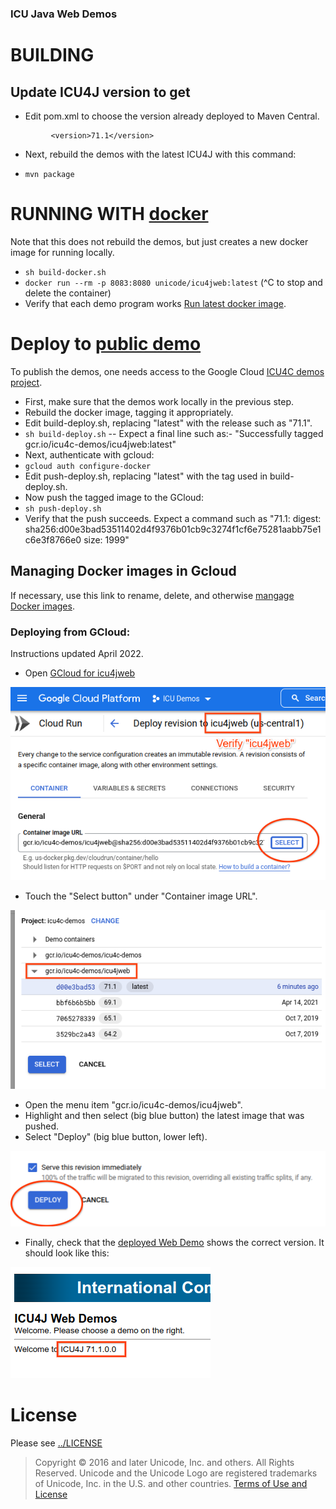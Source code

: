 ### ICU Java Web Demos

# BUILDING

## Update ICU4J version to get
* Edit pom.xml to choose the version already deployed to Maven Central.

```      <artifactId>icu4j</artifactId>
         <version>71.1</version>
```
* Next, rebuild the demos with the latest ICU4J with this command:
- `mvn package`


# RUNNING WITH [docker](https://docker.io)
Note that this does not rebuild the demos, but just creates a new docker image for running locally.

- `sh build-docker.sh`
- `docker run --rm -p 8083:8080 unicode/icu4jweb:latest`  (^C to stop and delete the container)
- Verify that each demo program works [Run latest docker image](http://127.0.0.1:8083/icu4jweb/).

# Deploy to [public demo](https://icu4j-demos.unicode.org/icu4jweb/)
To publish the demos, one needs access to the Google Cloud [ICU4C demos project](https://pantheon.corp.google.com/run/deploy/us-central1/icu4jweb?project=icu4c-demos).

- First, make sure that the demos work locally in the previous step.
- Rebuild the docker image, tagging it appropriately.
- Edit build-deploy.sh, replacing "latest" with the release such as "71.1".
- `sh build-deploy.sh`
-- Expect a final line such as:- "Successfully tagged gcr.io/icu4c-demos/icu4jweb:latest"
- Next, authenticate with gcloud:
- `gcloud auth configure-docker`
- Edit push-deploy.sh, replacing "latest" with the tag used in build-deploy.sh.
- Now push the tagged image to the GCloud:
- `sh push-deploy.sh`
- Verify that the push succeeds. Expect a command such as
"71.1: digest: sha256:d00e3bad53511402d4f9376b01cb9c3274f1cf6e75281aabb75e1c6e3f8766e0 size: 1999"


## Managing Docker images in Gcloud
If necessary, use this link to rename, delete, and otherwise [mangage Docker images](https://pantheon.corp.google.com/gcr/images/icu4c-demos?project=icu4c-demos).

### Deploying from GCloud:
Instructions updated April 2022.
- Open [GCloud for icu4jweb](https://pantheon.corp.google.com/run/deploy/us-central1/icu4jweb?project=icu4c-demos)

![CloudWebUI](images/GCloudIcu4jWebUI.png)

- Touch the "Select button" under "Container image URL".

![WebSelectImage](images/GcloudIcu4jWebSelectImage.png)

- Open the menu item "gcr.io/icu4c-demos/icu4jweb".
- Highlight and then select (big blue button) the latest image that was pushed.
- Select "Deploy" (big blue button, lower left).

![DeployImage](images/GCloudIcu4jWebDeploy.png)

- Finally, check that the [deployed Web Demo](https://icu4j-demos.unicode.org/icu4jweb/) shows the correct version. It should look like this:

![DeployedImage](images/GCloudIcu4jDeployedImage.png)

# License

Please see [../LICENSE](../LICENSE)

> Copyright © 2016 and later Unicode, Inc. and others. All Rights Reserved.
Unicode and the Unicode Logo are registered trademarks 
of Unicode, Inc. in the U.S. and other countries.
[Terms of Use and License](http://www.unicode.org/copyright.html)
